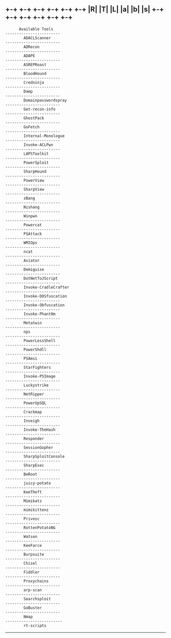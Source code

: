 
<h2>
 +-+ +-+ +-+ +-+ +-+ +-+
 |R| |T| |L| |a| |b| |s|
 +-+ +-+ +-+ +-+ +-+ +-+
</h1> 
 
 
          Available Tools                 
    ------------------------
            ADACLScanner  
    ------------------------
            ADRecon       
    ------------------------
            ADAPE        
    ------------------------
            ASREPRoast    
    ------------------------
            BloodHound      
    ------------------------
            Credninja      
    ------------------------
            Damp         
    ------------------------
            Domainpasswordspray 
    ------------------------
            Get-recon-info    
    ------------------------
            GhostPack      
    ------------------------
            GoFetch       
    ------------------------
            Internal-Monologue  
    ------------------------
            Invoke-ACLPwn    
    ------------------------
            LAPSToolkit     
    ------------------------
            PowerSploit     
    ------------------------
            SharpHound      
    ------------------------
            PowerView      
    ------------------------
            SharpView      
    ------------------------
            zBang        
    ------------------------
            Nishang       
    ------------------------
            Winpwn        
    ------------------------
            Powercat       
    ------------------------
            PSAttack       
    ------------------------
            WMIOps        
    ------------------------
            ncat         
    ------------------------
            Aviator       
    ------------------------
            Demiguise      
    ------------------------
            DotNetToJScript   
    ------------------------
            Invoke-CradleCrafter 
    ------------------------
            Invoke-DOSfuscation 
    ------------------------
            Invoke-Obfuscation  
    ------------------------
            Invoke-Phant0m    
    ------------------------
            Metatwin       
    ------------------------
            nps         
    ------------------------
            PowerLessShell    
    ------------------------
            PowerShdll      
    ------------------------
            PSAmsi        
    ------------------------
            StarFighters     
    ------------------------
            Invoke-PSImage    
    ------------------------
            Luckystrike     
    ------------------------
            NetRipper      
    ------------------------
            PowerUpSQL      
    ------------------------
            Crackmap       
    ------------------------
            Inveigh       
    ------------------------
            Invoke-TheHash    
    ------------------------
            Responder      
    ------------------------
            SessionGopher    
    ------------------------
            SharpSploitConsole  
    ------------------------
            SharpExec      
    ------------------------
            BeRoot        
    ------------------------
            juicy-potato     
    ------------------------
            KeeTheft       
    ------------------------
            Mimikatz       
    ------------------------
            mimikittenz     
    ------------------------
            Privesc       
    ------------------------
            RottenPotatoNG    
    ------------------------
            Watson        
    ------------------------
            KeeFarce       
    ------------------------
            Burpsuite      
    ------------------------
            Chisel        
    ------------------------
            Fiddler       
    ------------------------
            Proxychains     
    ------------------------
            arp-scan       
    ------------------------
            Searchsploit     
    ------------------------
            GoBuster       
    ------------------------
            Nmap         
    -------------------------
            rt-scripts      
-----------------------------
